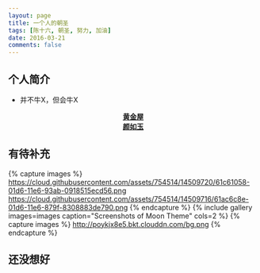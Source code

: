 ```yaml
---
layout: page
title: 一个人的朝圣
tags: [陈十六, 朝圣, 努力, 加油]
date: 2016-03-21
comments: false
---
```

<!--    
<center><a href="http://taylantatli.github.io/Moon"><b>Moon</b></a> is a minimal, one column jekyll theme.</center>
-->
## 个人简介
* 并不牛X，但会牛X

<center><a href="https://github.com/ToGetHer16/ToGetHer/blob/master/Hadoop"><b>黄金屋</b></a></center>
<center><a href="hhttps://github.com/ToGetHer16/ToGetHer/blob/master/Spark"><b>颜如玉</b></a></center>

## 有待补充

{% capture images %}
    https://cloud.githubusercontent.com/assets/754514/14509720/61c61058-01d6-11e6-93ab-0918515ecd56.png
    https://cloud.githubusercontent.com/assets/754514/14509716/61ac6c8e-01d6-11e6-879f-8308883de790.png
{% endcapture %}
{% include gallery images=images caption="Screenshots of Moon Theme" cols=2 %}
{% capture images %}
    http://poykjx8e5.bkt.clouddn.com/bg.png
{% endcapture %}
<!--
See a [live version of shiliu](http://together16.github.io) hosted on GitHub.
-->
## 还没想好
<!--
To learn how to install and use this theme check out the [Setup Guide](http://taylantatli.me/Moon/moon-theme/) for more information.
      
[Install Moon](https://github.com/TaylanTatli/Moon){: .btn}
-->
